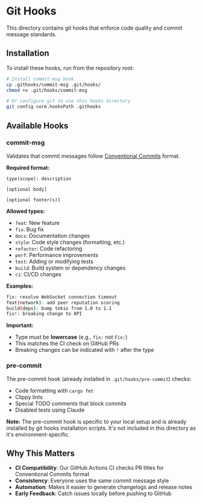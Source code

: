 # Git Hooks

This directory contains git hooks that enforce code quality and commit message standards.

## Installation

To install these hooks, run from the repository root:

```bash
# Install commit-msg hook
cp .githooks/commit-msg .git/hooks/
chmod +x .git/hooks/commit-msg

# Or configure git to use this hooks directory
git config core.hooksPath .githooks
```

## Available Hooks

### commit-msg

Validates that commit messages follow [Conventional Commits](https://www.conventionalcommits.org/) format.

**Required format:**
```
type(scope): description

[optional body]

[optional footer(s)]
```

**Allowed types:**
- `feat`: New feature
- `fix`: Bug fix
- `docs`: Documentation changes
- `style`: Code style changes (formatting, etc.)
- `refactor`: Code refactoring
- `perf`: Performance improvements
- `test`: Adding or modifying tests
- `build`: Build system or dependency changes
- `ci`: CI/CD changes

**Examples:**
```bash
fix: resolve WebSocket connection timeout
feat(network): add peer reputation scoring
build(deps): bump tokio from 1.0 to 1.1
fix!: breaking change to API
```

**Important:**
- Type must be **lowercase** (e.g., `fix:` not `Fix:`)
- This matches the CI check on GitHub PRs
- Breaking changes can be indicated with `!` after the type

### pre-commit

The pre-commit hook (already installed in `.git/hooks/pre-commit`) checks:
- Code formatting with `cargo fmt`
- Clippy lints
- Special TODO comments that block commits
- Disabled tests using Claude

**Note:** The pre-commit hook is specific to your local setup and is already installed by git hooks installation scripts. It's not included in this directory as it's environment-specific.

## Why This Matters

- **CI Compatibility**: Our GitHub Actions CI checks PR titles for Conventional Commits format
- **Consistency**: Everyone uses the same commit message style
- **Automation**: Makes it easier to generate changelogs and release notes
- **Early Feedback**: Catch issues locally before pushing to GitHub
